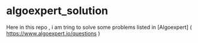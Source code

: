# algoexpert_solution 

Here in this repo , i am tring to solve some problems listed in [Algoexpert] ( https://www.algoexpert.io/questions )
